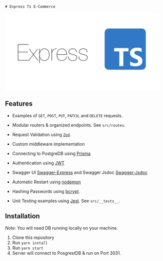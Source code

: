     # Express Ts E-Commerce

![ExpressTs](asset/logo.png)

## Features

- Examples of `GET`, `POST`, `PUT`, `PATCH`, and `DELETE` requests.
- Modular routers & organized endpoints. See `src/routes`.
- Request Validation using [`Zod`](https://github.com/colinhacks/zod).
- Custom middleware implementation

- Connecting to PostgreDB using [Prisma](https://github.com/prisma/prisma.git)
- Authentication using [JWT](https://jwt.io/)
- Swagger UI [Swagger-Express](https://github.com/scottie1984/swagger-ui-express) and Swagger Jsdoc [Swagger-Jsdoc](https://github.com/Surnet/swagger-jsdoc)
- Automatic Restart using [nodemon](https://github.com/remy/nodemon)
- Hashing Passwords using [bcrypt](https://www.npmjs.com/package/bcrypt).
- Unit Testing examples using [Jest](https://jestjs.io/). See `src/__tests__`.


## Installation

_Note_: You will need DB running locally on your machine.

1. Clone this repository
2. Run `yarn install`
3. Run `yarn start`
4. Server will connect to PosgrestDB & run on Port 3031.

